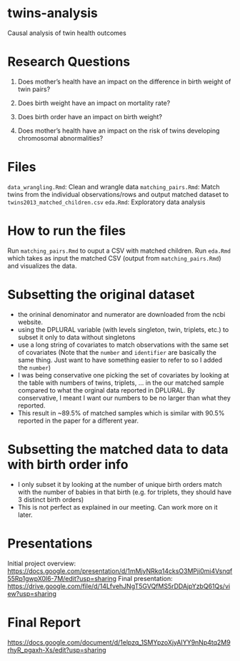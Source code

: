 # twins-analysis
Causal analysis of twin health outcomes

# Research Questions
1. Does mother’s health have an impact on the difference in birth weight of twin pairs?

2. Does birth weight have an impact on mortality rate?
    
3. Does birth order have an impact on birth weight?

4. Does mother’s health have an impact on the risk of twins developing chromosomal abnormalities?

# Files
`data_wrangling.Rmd`: Clean and wrangle data
`matching_pairs.Rmd`: Match twins from the individual observations/rows and output matched dataset to `twins2013_matched_children.csv`
`eda.Rmd`: Exploratory data analysis

# How to run the files
Run `matching_pairs.Rmd` to ouput a CSV with matched children. 
Run `eda.Rmd` which takes as input the matched CSV (output from `matching_pairs.Rmd`) and visualizes the data. 

# Subsetting the original dataset
- the orininal denominator and numerator are downloaded from the ncbi website.
- using the DPLURAL variable (with levels singleton, twin, triplets, etc.) to subset it only to data without singletons
- use a long string of covariates to match observations with the same set of covariates (Note that the `number` and `identifier` are basically the same thing. Just want to have something easier to refer to so I added the `number`)
- I was being conservative one picking the set of covariates by looking at the table with numbers of twins, triplets, ... in the our matched sample compared to what the orginal data reported in DPLURAL. By conservative, I meant I want our numbers to be no larger than what they reported. 
- This result in ~89.5% of matched samples which is similar with 90.5% reported in the paper for a different year. 

# Subsetting the matched data to data with birth order info
- I only subset it by looking at the number of unique birth orders match with the number of babies in that birth (e.g. for triplets, they should have 3 distinct birth orders)
- This is not perfect as explained in our meeting. Can work more on it later. 


# Presentations
Initial project overview: https://docs.google.com/presentation/d/1mMjyNRkq14cksO3MPji0mi4Vsnqf55Rp1gwpX0l6-7M/edit?usp=sharing
Final presentation: https://drive.google.com/file/d/14LfvehJNgT5GVQfMS5rDDAjpYzbQ61Qs/view?usp=sharing

# Final Report
https://docs.google.com/document/d/1elpzq_1SMYpzoXjyAIYY9nNp4tq2M9rhyR_pgaxh-Xs/edit?usp=sharing 
